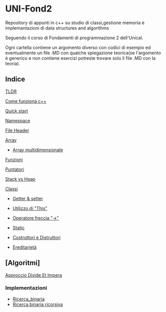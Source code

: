 # UNI-Fond2
Repository di appunti in c++ su studio di classi,gestione memoria e implemantazioni di data structures and algorithms

Seguendo il corso di Fondamenti di programmazione 2 dell'Unical. 

Ogni cartella contiene un argomento diverso con codici di esempio ed eventualmente un file .MD con qualche spiegazione teorica(se l'argomento è generico e non contiene esercizi potreste trovare solo il file .MD con la teoria).

## Indice

 [TLDR](./appunti/TLDR.md)

 [Come funziona c++](./appunti/Come_funziona_c++/Compilatore.MD)
 
 [Quick start](./appunti/Quick_Start/Quick_Start.md)

 [Namespace](./appunti/Namespace/Namespace.md)

 [File Header](./appunti/FIle_Header/File_Header.MD)

 [Array](./appunti/Array/Array.MD)

 * [Array multidimensionale](./appunti/Array/Array_multidimensionali.MD)

 [Funzioni](./appunti/Funzioni/Funzioni.md)

 [Puntatori](./appunti/Puntatori/Puntatori.MD)

 [Stack vs Heap](./appunti/Stack_vs_heap/Stack_vs_heap.MD)

 [Classi](./appunti/Classi/Classi.MD)

 * [Getter & setter](./appunti/Classi/Getter&Setter.MD)

 * [Utilizzo di "This"](./appunti/Classi/This.MD)

 * [Operatore freccia "->"](./appunti/Classi/Freccia.MD)

 * [Static](./appunti/Static/Static.MD)
 
 * [Costruttori e Distruttori](./appunti/Classi/Costruttore_Distruttore.MD)

 * [Ereditarietà](./appunti/Classi/Ereditarietà.MD)

## [Algoritmi]
 [Approccio Divide Et Impera](./appunti/Algoritmi/Divide_et_impera.MD)
 ### Implementazioni
 * [Ricerca_binaria](./appunti/Algoritmi/Ricerca_binaria.h)
 * [Ricerca binaria ricorsiva](./appunti/Algoritmi/Ricerca_binaria_ricorsiva.h)
